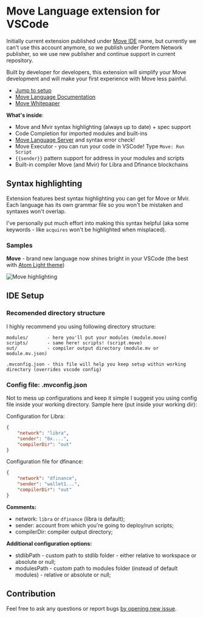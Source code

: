 # Move Language extension for VSCode

Initially current extension published under [Move IDE](https://marketplace.visualstudio.com/items?itemName=damirka.move-ide) name, but currently we can't use this account anymore, so we publish under Pontem Network publisher, so we use new publisher and continue support in current repository.

Built by developer for developers, this extension will simplify your Move development and will make your first experience with Move less painful.

- [Jump to setup](#setup)
- [Move Language Documentation](https://developers.diem.com/docs/move/overview)
- [Move Whitepaper](https://developers.libra.org/docs/move-paper)

**What's inside**:

- Move and Mvir syntax highlighting (always up to date) + spec support
- Code Completion for imported modules and built-ins
- [Move Language Server](https://github.com/pontem-network/move-tools#language-server) and syntax error check!
- Move Executor - you can run your code in VSCode! Type `Move: Run Script`
- `{{sender}}` pattern support for address in your modules and scripts
- Built-in compiler Move (and Mvir) for Libra and Dfinance blockchains

## Syntax highlighting

Extension features best syntax highlighting you can get for Move or Mvir. Each language has its own grammar file so you won't be mistaken and syntaxes won't overlap.

I've personally put much effort into making this syntax helpful (aka some keywords - like `acquires` won't be highlighted when misplaced).

### Samples

**Move** - brand new language now shines bright in your VSCode (the best with [Atom Light theme](https://marketplace.visualstudio.com/items?itemName=akamud.vscode-theme-onelight))

![Move highlighting](https://raw.githubusercontent.com/pontem-network/vscode-move-ide/master/img/move.highlight.jpg)

<a name="setup"></a>

## IDE Setup

### Recomended directory structure

I highly recommend you using following directory structure:

```text
modules/       - here you'll put your modules (module.move)
scripts/       - same here! scripts! (script.move)
out/           - compiler output directory (module.mv or module.mv.json)

.mvconfig.json - this file will help you keep setup within working directory (overrides vscode config)
```

### Config file: .mvconfig.json

Not to mess up configurations and keep it simple I suggest you using config file inside your working directory.
Sample here (put inside your working dir):

Configuration for Libra:

```json
{
    "network": "libra",
    "sender": "0x....",
    "compilerDir": "out"
}
```

Configuration file for dfinance:

```json
{
    "network": "dfinance",
    "sender": "wallet1...",
    "compilerDir": "out"
}
```

**Comments:**

- network: `libra` or `dfinance` (libra is default);
- sender: account from which you're going to deploy/run scripts;
- compilerDir: compiler output directory;

**Additional configuration options:**

- stdlibPath - custom path to stdlib folder - either relative to workspace or absolute or null;
- modulesPath - custom path to modules folder (instead of default modules) - relative or absolute or null;

## Contribution

Feel free to ask any questions or report bugs [by opening new issue](https://github.com/pontem-network/vscode-move-ide/issues).
